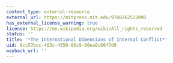 ```yaml
---
content_type: external-resource
external_url: https://mitpress.mit.edu/9780262522090
has_external_license_warning: true
license: https://en.wikipedia.org/wiki/All_rights_reserved
status: ''
title: '*The International Dimensions of Internal Conflict*'
uid: 0cc57bcc-463c-4550-86c9-60ea0c66f7d9
wayback_url: ''
---
```

